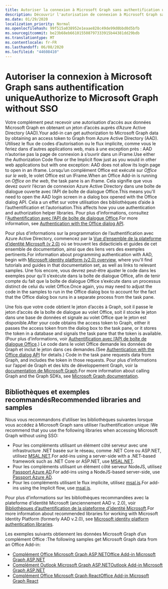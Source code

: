 ```yaml
---
title: Autoriser la connexion à Microsoft Graph sans authentification unique
description: Découvrir l'autorisation de connexion à Microsoft Graph sans authentification unique
ms.date: 01/29/2020
localization_priority: Normal
ms.openlocfilehash: 99f515a038952e1eaae828c49de99d0bbd0d5bfb
ms.sourcegitcommit: be23b68eb661015508797333915b44381dd29bdb
ms.translationtype: MT
ms.contentlocale: fr-FR
ms.lasthandoff: 06/08/2020
ms.locfileid: "44608410"
---
```

# <a name="authorize-to-microsoft-graph-without-sso"></a><span data-ttu-id="697a3-103">Autoriser la connexion à Microsoft Graph sans authentification unique</span><span class="sxs-lookup"><span data-stu-id="697a3-103">Authorize to Microsoft Graph without SSO</span></span>

<span data-ttu-id="697a3-104">Votre complément peut recevoir une autorisation d’accès aux données Microsoft Graph en obtenant un jeton d’accès auprès d’Azure Active Directory (AAD).</span><span class="sxs-lookup"><span data-stu-id="697a3-104">Your add-in can get authorization to Microsoft Graph data by obtaining an access token to Graph from Azure Active Directory (AAD).</span></span> <span data-ttu-id="697a3-105">Utilisez le flux de codes d’autorisation ou le flux implicite, comme vous le feriez dans d'autres applications web, mais à une exception près : AAD n’autorise pas la page de connexion à s’ouvrir dans un iFrame.</span><span class="sxs-lookup"><span data-stu-id="697a3-105">Use either the Authorization Code flow or the Implicit flow just as you would in other web applications but with one exception: AAD does not allow its login page to open in an iframe.</span></span> <span data-ttu-id="697a3-106">Lorsqu’un complément Office est exécuté sur *Office sur le web*, le volet Office est un IFrame.</span><span class="sxs-lookup"><span data-stu-id="697a3-106">When an Office Add-in is running on *Office on the web*, the task pane is an iframe.</span></span> <span data-ttu-id="697a3-107">Cela signifie que vous devez ouvrir l’écran de connexion Azure Active Directory dans une boîte de dialogue ouverte avec l’API de boîte de dialogue Office.</span><span class="sxs-lookup"><span data-stu-id="697a3-107">This means you'll need to open the AAD login screen in a dialog box opened with the Office dialog API.</span></span> <span data-ttu-id="697a3-108">Cela a un effet sur votre utilisation des bibliothèques d’aide à l’authentification et l’autorisation.</span><span class="sxs-lookup"><span data-stu-id="697a3-108">This affects how you use authentication and authorization helper libraries.</span></span> <span data-ttu-id="697a3-109">Pour plus d’informations, consultez l'[Authentification avec l’API de boîte de dialogue Office](auth-with-office-dialog-api.md).</span><span class="sxs-lookup"><span data-stu-id="697a3-109">For more information, see [Authentication with the Office dialog API](auth-with-office-dialog-api.md).</span></span>

<span data-ttu-id="697a3-110">Pour plus d’informations sur la programmation de l’authentification avec Azure Active Directory, commencez par la [Vue d’ensemble de la plateforme d’identité Microsoft (v 2.0)](/azure/active-directory/develop/v2-overview) où se trouvent les didacticiels et guides de cet ensemble de documentation, ainsi que des liens vers des exemples pertinents.</span><span class="sxs-lookup"><span data-stu-id="697a3-110">For information about programming authentication with AAD, begin with [Microsoft identity platform (v2.0) overview](/azure/active-directory/develop/v2-overview), where you'll find tutorials and guides in that documentation set, as well as links to relevant samples.</span></span> <span data-ttu-id="697a3-111">Une fois encore, vous devrez peut-être ajuster le code dans les exemples pour qu’il s’exécute dans la boîte de dialogue Office, afin de tenir compte du fait que la boîte de dialogue Office s’exécute dans un processus distinct de celui du volet Office.</span><span class="sxs-lookup"><span data-stu-id="697a3-111">Once again, you may need to adjust the code in the samples to run in the Office dialog box to account for the fact that the Office dialog box runs in a separate process from the task pane.</span></span>

<span data-ttu-id="697a3-112">Une fois que votre code obtient le jeton d’accès à Graph, soit il passe le jeton d’accès de la boîte de dialogue au volet Office, soit il stocke le jeton dans une base de données et signale au volet Office que le jeton est disponible.</span><span class="sxs-lookup"><span data-stu-id="697a3-112">After your code obtains the access token to Graph, either it passes the access token from the dialog box to the task pane, or it stores the token in a database and signals the task pane that the token is available.</span></span> <span data-ttu-id="697a3-113">(Pour plus d’informations, voir [Authentification avec l’API de boîte de dialogue Office](auth-with-office-dialog-api.md).) Le code dans le volet Office demande les données de Graph et inclut le jeton dans ces demandes.</span><span class="sxs-lookup"><span data-stu-id="697a3-113">(See [Authentication with the Office dialog API](auth-with-office-dialog-api.md) for details.) Code in the task pane requests data from Graph, and includes the token in those requests.</span></span> <span data-ttu-id="697a3-114">Pour plus d’informations sur l’appel de Graph et des kits de développement Graph, voir la [documentation de Microsoft Graph](/graph/).</span><span class="sxs-lookup"><span data-stu-id="697a3-114">For more information about calling Graph and the Graph SDKs, see [Microsoft Graph documentation](/graph/).</span></span>

## <a name="recommended-libraries-and-samples"></a><span data-ttu-id="697a3-115">Bibliothèques et exemples recommandés</span><span class="sxs-lookup"><span data-stu-id="697a3-115">Recommended libraries and samples</span></span>

<span data-ttu-id="697a3-116">Nous vous recommandons d’utiliser les bibliothèques suivantes lorsque vous accédez à Microsoft Graph sans utiliser l’authentification unique :</span><span class="sxs-lookup"><span data-stu-id="697a3-116">We recommend that you use the following libraries when accessing Microsoft Graph without using SSO:</span></span>

- <span data-ttu-id="697a3-117">Pour les compléments utilisant un élément côté serveur avec une infrastructure .NET basée sur le réseau, comme .NET Core ou ASP.NET, utilisez [MSAL.NET](https://github.com/AzureAD/microsoft-authentication-library-for-dotnet/wiki#conceptual-documentation).</span><span class="sxs-lookup"><span data-stu-id="697a3-117">For add-ins using a server-side with a .NET-based framework such as .NET Core or ASP.NET, use [MSAL.NET](https://github.com/AzureAD/microsoft-authentication-library-for-dotnet/wiki#conceptual-documentation).</span></span>
- <span data-ttu-id="697a3-118">Pour les compléments utilisant un élément côté serveur NodeJS, utilisez [Passport Azure AD](https://github.com/AzureAD/passport-azure-ad).</span><span class="sxs-lookup"><span data-stu-id="697a3-118">For add-ins using a NodeJS-based server-side, use [Passport Azure AD](https://github.com/AzureAD/passport-azure-ad).</span></span>
- <span data-ttu-id="697a3-119">Pour les compléments utilisant le flux implicite, utilisez [msal.js](https://github.com/AzureAD/microsoft-authentication-library-for-js/wiki).</span><span class="sxs-lookup"><span data-stu-id="697a3-119">For add-ins using the Implicit flow, use [msal.js](https://github.com/AzureAD/microsoft-authentication-library-for-js/wiki).</span></span>

<span data-ttu-id="697a3-120">Pour plus d’informations sur les bibliothèques recommandées avec la plateforme d’identité Microsoft (anciennement AAD v. 2.0), voir [Bibliothèques d’authentification de la plateforme d’identité Microsoft](/azure/active-directory/develop/reference-v2-libraries).</span><span class="sxs-lookup"><span data-stu-id="697a3-120">For more information about recommended libraries for working with Microsoft Identity Platform (formerly AAD v.2.0), see [Microsoft identity platform authentication libraries](/azure/active-directory/develop/reference-v2-libraries).</span></span>

<span data-ttu-id="697a3-121">Les exemples suivants obtiennent les données Microsoft Graph d’un complément Office :</span><span class="sxs-lookup"><span data-stu-id="697a3-121">The following samples get Microsoft Graph data from an Office Add-in:</span></span>

- [<span data-ttu-id="697a3-122">Complément Office Microsoft Graph ASP.NET</span><span class="sxs-lookup"><span data-stu-id="697a3-122">Office Add-in Microsoft Graph ASP.NET</span></span>](https://github.com/OfficeDev/PnP-OfficeAddins/tree/master/Samples/auth/Office-Add-in-Microsoft-Graph-ASPNET)
- [<span data-ttu-id="697a3-123">Complément Outlook Microsoft Graph ASP.NET</span><span class="sxs-lookup"><span data-stu-id="697a3-123">Outlook Add-in Microsoft Graph ASP.NET</span></span>](https://github.com/OfficeDev/PnP-OfficeAddins/tree/master/Samples/auth/Outlook-Add-in-Microsoft-Graph-ASPNET)
- [<span data-ttu-id="697a3-124">Complément Office Microsoft Graph React</span><span class="sxs-lookup"><span data-stu-id="697a3-124">Office Add-in Microsoft Graph React</span></span>](https://github.com/OfficeDev/PnP-OfficeAddins/tree/master/Samples/auth/Office-Add-in-Microsoft-Graph-React)
